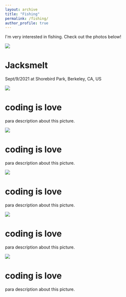 ```yaml
---
layout: archive
title: "Fishing"
permalink: /fishing/
author_profile: true
---
```


I'm very interested in fishing. Check out the photos below!

<link rel="stylesheet" href="../assets/css/stylesheet.css">
<meta name="viewport" content="width=device-width, initial-scale=1.0">

<div id="wrapper">
  <div class="image-container">
    <img src="../images/fishing/jacksmelt_1.jpg" />
    <div class="image-caption">
      <h1>Jacksmelt</h1>
      <p>Sept/9/2021 at Shorebird Park, Berkeley, CA, US</p>
    </div>
  </div>

  <div class="image-container">
    <img src="http://imgh.us/dog-1718242_960_720.jpg" />
    <div class="image-caption">
      <h1>coding is love</h1>
      <p>para description about this picture.</p>
    </div>
  </div>

  <div class="image-container">
    <img src="http://imgh.us/heart-1776746_960_720.jpg" />
    <div class="image-caption">
      <h1>coding is love</h1>
      <p>para description about this picture.</p>
    </div>
  </div>

  <div class="image-container">
    <img src="http://imgh.us/ace-1807511_960_720.jpg" />
    <div class="image-caption">
      <h1>coding is love</h1>
      <p>para description about this picture.</p>
    </div>
  </div>

  <div class="image-container">
    <img src="http://imgh.us/breakfast-1804457_960_720.jpg" />
    <div class="image-caption">
      <h1>coding is love</h1>
      <p>para description about this picture.</p>
    </div>
  </div>

  <div class="image-container">
    <img src="http://imgh.us/wintry-1959267_960_720.jpg" />
    <div class="image-caption">
      <h1>coding is love</h1>
      <p>para description about this picture.</p>
    </div>
  </div>
</div>

